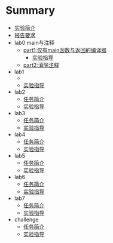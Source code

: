 # Summary

* [实验简介](README.md)
* [报告要求](report.md)
* lab0 main与注释
	* [part1:仅有main函数与返回的编译器](yettocome.md)
		* [实验指导](yettocome.md)	
	* [part2:消除注释](yettocome.md)
* lab1
	* [](yettocome.md)
	* [实验指导](yettocome.md)
* lab2
	* [任务简介](yettocome.md)
	* [实验指导](yettocome.md)
* lab3
	* [任务简介](yettocome.md)
	* [实验指导](yettocome.md)
* lab4
	* [任务简介](yettocome.md)
	* [实验指导](yettocome.md)
* lab5
	* [任务简介](yettocome.md)
	* [实验指导](yettocome.md)
* lab6
	* [任务简介](yettocome.md)
	* [实验指导](yettocome.md)
* lab7
	* [任务简介](yettocome.md)
	* [实验指导](yettocome.md)
* challenge
	* [任务简介](yettocome.md)
	* [实验指导](yettocome.md)
